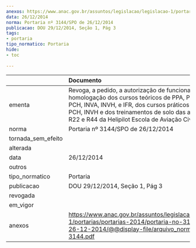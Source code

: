 ```yaml
---
anexos: https://www.anac.gov.br/assuntos/legislacao/legislacao-1/portarias/portarias-2014/portaria-no-3144-spo-de-26-12-2014/@@display-file/arquivo_norma/PA2014-3144.pdf
data: 26/12/2014
norma: Portaria nº 3144/SPO de 26/12/2014
publicacao: DOU 29/12/2014, Seção 1, Pág 3
tags:
- portaria
tipo_normatico: Portaria
hide: 
- toc 
 
---
```


|                    | Documento                                                                                                                                                                                                                                                         |
|:-------------------|:------------------------------------------------------------------------------------------------------------------------------------------------------------------------------------------------------------------------------------------------------------------|
| ementa             | Revoga, a pedido, a autorização de funcionamento e a homologação dos cursos teóricos de PPA, PPH, PCA/IFR, PCH, INVA, INVH, e IFR, dos cursos práticos de PPH, PCH, INVH e dos treinamentos de solo das aeronaves R22 e R44 da Helipilot Escola de Aviação Civil. |
| norma              | Portaria nº 3144/SPO de 26/12/2014                                                                                                                                                                                                                                |
| tornada_sem_efeito |                                                                                                                                                                                                                                                                   |
| alterada           |                                                                                                                                                                                                                                                                   |
| data               | 26/12/2014                                                                                                                                                                                                                                                        |
| outros             |                                                                                                                                                                                                                                                                   |
| tipo_normatico     | Portaria                                                                                                                                                                                                                                                          |
| publicacao         | DOU 29/12/2014, Seção 1, Pág 3                                                                                                                                                                                                                                    |
| revogada           |                                                                                                                                                                                                                                                                   |
| em_vigor           |                                                                                                                                                                                                                                                                   |
| anexos             | https://www.anac.gov.br/assuntos/legislacao/legislacao-1/portarias/portarias-2014/portaria-no-3144-spo-de-26-12-2014/@@display-file/arquivo_norma/PA2014-3144.pdf                                                                                                 |
